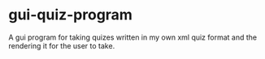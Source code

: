 # gui-quiz-program
A gui program for taking quizes written in my own xml quiz format and the rendering it for the user to take.
